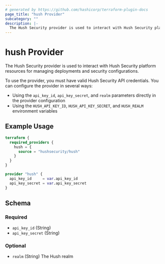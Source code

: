 ```yaml
---
# generated by https://github.com/hashicorp/terraform-plugin-docs
page_title: "hush Provider"
subcategory: ""
description: |-
  The Hush Security provider is used to interact with Hush Security platform resources for managing deployments and security configurations.
---
```


# hush Provider

The Hush Security provider is used to interact with Hush Security platform resources for managing deployments and security configurations.

To use the provider, you must have valid Hush Security API credentials. You can configure the provider in several ways:

- Using the `api_key_id`, `api_key_secret`, and `realm` parameters directly in the provider configuration
- Using the `HUSH_API_KEY_ID`, `HUSH_API_KEY_SECRET`, and `HUSH_REALM` environment variables

## Example Usage

```terraform
terraform {
  required_providers {
    hush = {
      source = "hushsecurity/hush"
    }
  }
}

provider "hush" {
  api_key_id     = var.api_key_id
  api_key_secret = var.api_key_secret
}
```

<!-- schema generated by tfplugindocs -->
## Schema

### Required

- `api_key_id` (String)
- `api_key_secret` (String)

### Optional

- `realm` (String) The Hush realm
